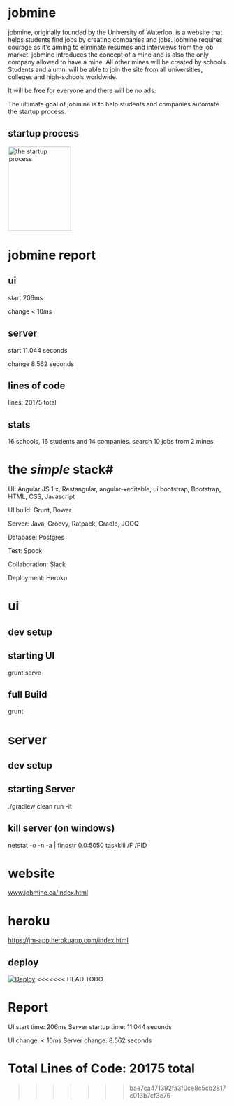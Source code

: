 # jobmine #

jobmine, originally founded by the University of Waterloo, is a website that helps students find jobs by creating companies and jobs. jobmine requires courage as it's aiming to eliminate resumes and interviews from the job market. jobmine introduces the concept of a mine and is also the only company allowed to have a mine. All other mines will be created by schools. Students and alumni will be able to join the site from all universities, colleges and high-schools worldwide. 

It will be free for everyone and there will be no ads. 

The ultimate goal of jobmine is to help students and companies automate the startup process.

## startup process ##

<img src="http://i.imgur.com/LuSwdzz.png" alt="the startup process" width="144px" height="192px">

# jobmine report #

## ui ##

start 206ms

change < 10ms

## server ##

start 11.044 seconds

change 8.562 seconds

## lines of code ##
lines: 20175 total

## stats ##
16 schools, 16 students and 14 companies. search 10 jobs from 2 mines

# the *simple* stack#

UI:
Angular JS 1.x,
Restangular,
angular-xeditable,
ui.bootstrap,
Bootstrap,
HTML,
CSS,
Javascript

UI build:
Grunt,
Bower

Server:
Java,
Groovy,
Ratpack,
Gradle,
JOOQ

Database:
Postgres

Test:
Spock

Collaboration:
Slack

Deployment:
Heroku

# ui #

## dev setup ##

## starting UI ##
grunt serve

## full Build ##
grunt

# server #

## dev setup ##

## starting Server ##
./gradlew clean run -it

## kill server (on windows) ##
netstat -o -n -a | findstr 0.0:5050
taskkill /F /PID <pid>

# website #
www.jobmine.ca/index.html

# heroku #
https://jm-app.herokuapp.com/index.html

## deploy ##
[![Deploy](https://www.herokucdn.com/deploy/button.svg)](https://heroku.com/deploy)
<<<<<<< HEAD
TODO

# Report #
UI start time: 206ms
Server startup time: 11.044 seconds

UI change: < 10ms
Server change: 8.562 seconds

Total Lines of Code: 20175 total
=======
>>>>>>> bae7ca471392fa3f0ce8c5cb2817c013b7cf3e76
